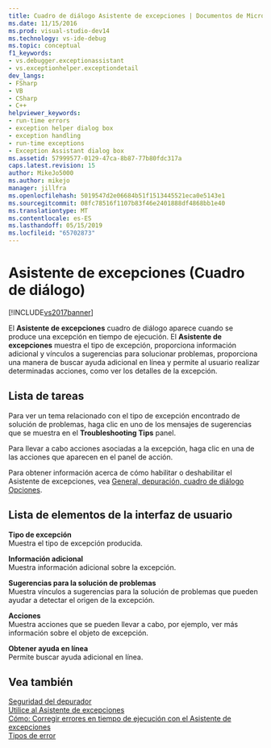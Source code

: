 ```yaml
---
title: Cuadro de diálogo Asistente de excepciones | Documentos de Microsoft
ms.date: 11/15/2016
ms.prod: visual-studio-dev14
ms.technology: vs-ide-debug
ms.topic: conceptual
f1_keywords:
- vs.debugger.exceptionassistant
- vs.exceptionhelper.exceptiondetail
dev_langs:
- FSharp
- VB
- CSharp
- C++
helpviewer_keywords:
- run-time errors
- exception helper dialog box
- exception handling
- run-time exceptions
- Exception Assistant dialog box
ms.assetid: 57999577-0129-47ca-8b87-77b80fdc317a
caps.latest.revision: 15
author: MikeJo5000
ms.author: mikejo
manager: jillfra
ms.openlocfilehash: 5019547d2e06684b51f1513445521eca0e5143e1
ms.sourcegitcommit: 08fc78516f1107b83f46e2401888df4868bb1e40
ms.translationtype: MT
ms.contentlocale: es-ES
ms.lasthandoff: 05/15/2019
ms.locfileid: "65702873"
---
```

# <a name="exception-assistant-dialog-box"></a>Asistente de excepciones (Cuadro de diálogo)
[!INCLUDE[vs2017banner](../includes/vs2017banner.md)]

El **Asistente de excepciones** cuadro de diálogo aparece cuando se produce una excepción en tiempo de ejecución. El **Asistente de excepciones** muestra el tipo de excepción, proporciona información adicional y vínculos a sugerencias para solucionar problemas, proporciona una manera de buscar ayuda adicional en línea y permite al usuario realizar determinadas acciones, como ver los detalles de la excepción.  
  
## <a name="task-list"></a>Lista de tareas  
 Para ver un tema relacionado con el tipo de excepción encontrado de solución de problemas, haga clic en uno de los mensajes de sugerencias que se muestra en el **Troubleshooting Tips** panel.  
  
 Para llevar a cabo acciones asociadas a la excepción, haga clic en una de las acciones que aparecen en el panel de acción.  
  
 Para obtener información acerca de cómo habilitar o deshabilitar el Asistente de excepciones, vea [General, depuración, cuadro de diálogo Opciones](../debugger/general-debugging-options-dialog-box.md).  
  
## <a name="user-interface-element-list"></a>Lista de elementos de la interfaz de usuario  
 **Tipo de excepción**  
 Muestra el tipo de excepción producida.  
  
 **Información adicional**  
 Muestra información adicional sobre la excepción.  
  
 **Sugerencias para la solución de problemas**  
 Muestra vínculos a sugerencias para la solución de problemas que pueden ayudar a detectar el origen de la excepción.  
  
 **Acciones**  
 Muestra acciones que se pueden llevar a cabo, por ejemplo, ver más información sobre el objeto de excepción.  
  
 **Obtener ayuda en línea**  
 Permite buscar ayuda adicional en línea.  
  
## <a name="see-also"></a>Vea también  
 [Seguridad del depurador](../debugger/debugger-security.md)   
 [Utilice al Asistente de excepciones](https://msdn.microsoft.com/library/e0a78c50-7318-4d54-af51-40c00aea8711)   
 [Cómo: Corregir errores en tiempo de ejecución con el Asistente de excepciones](https://msdn.microsoft.com/library/23b08d45-7b20-42c9-bdc9-fb3157ad823b)   
 [Tipos de error](https://msdn.microsoft.com/library/3048aabf-8c97-4e13-9150-853769cb5f6f)
